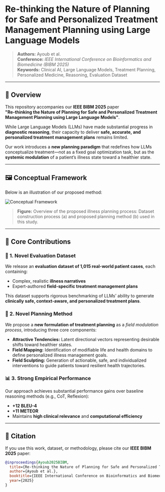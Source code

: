 # Re-thinking the Nature of Planning for Safe and Personalized Treatment Management Planning using Large Language Models

> **Authors:** Ayoub et al.  
> **Conference:** *IEEE International Conference on Bioinformatics and Biomedicine (BIBM 2025)*  
> **Keywords:** Clinical AI, Large Language Models, Treatment Planning, Personalized Medicine, Reasoning, Evaluation Dataset  

---

## 🧠 Overview

This repository accompanies our **IEEE BIBM 2025** paper  
**"Re-thinking the Nature of Planning for Safe and Personalized Treatment Management Planning using Large Language Models"**.

While Large Language Models (LLMs) have made substantial progress in **diagnostic reasoning**, their capacity to deliver **safe, accurate, and personalized treatment management plans** remains limited.  

Our work introduces a **new planning paradigm** that redefines how LLMs conceptualize treatment—not as a fixed goal optimization task, but as the **systemic modulation** of a patient’s illness state toward a healthier state.

---


## 🖼️ Conceptual Framework

Below is an illustration of our proposed method:


![Conceptual Framework]([assets/framework2%20(1).jpg])

> **Figure:** Overview of the proposed illness planning process: Dataset construction process (a) and proposed planning method (b) used in this study.

---




## 🚀 Core Contributions

### 🧩 1. Novel Evaluation Dataset
We release an **evaluation dataset of 1,015 real-world patient cases**, each containing:
- Complex, realistic **illness narratives**
- Expert-authored **field-specific treatment management plans**

This dataset supports rigorous benchmarking of LLMs’ ability to generate **clinically safe, context-aware, and personalized treatment plans**.

### 🧭 2. Novel Planning Method
We propose a **new formulation of treatment planning** as a *field modulation process*, introducing three core components:

- **Attractive Tendencies:** Latent directional vectors representing desirable shifts toward healthier states.  
- **Field Mapping:** Identification of modifiable life and health domains to define personalized illness management goals.  
- **Field Sculpting:** Generation of actionable, safe, and individualized interventions to guide patients toward resilient health trajectories.

### 📊 3. Strong Empirical Performance
Our approach achieves substantial performance gains over baseline reasoning methods (e.g., CoT, Reflexion):
- **+12 BLEU-4**
- **+11 METEOR**
- Maintains **high clinical relevance** and **computational efficiency**

---


## 📘 Citation

If you use this work, dataset, or methodology, please cite our **IEEE BIBM 2025** paper:

```bibtex
@inproceedings{Ayoub2025BIBM,
  title={Re-thinking the Nature of Planning for Safe and Personalized Treatment Management Planning using Large Language Models},
  author={Ayoub et al.},
  booktitle={IEEE International Conference on Bioinformatics and Biomedicine (BIBM)},
  year={2025}
}




